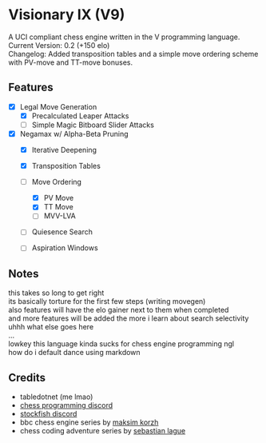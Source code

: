 # Visionary IX (V9)

A UCI compliant chess engine written in the V programming language.\
Current Version: 0.2 (+150 elo)\
Changelog: Added transposition tables and a simple move ordering scheme with PV-move and TT-move bonuses.

## Features
- [x] Legal Move Generation
    - [x] Precalculated Leaper Attacks
    - [ ] Simple Magic Bitboard Slider Attacks
- [x] Negamax w/ Alpha-Beta Pruning
    - [x] Iterative Deepening
    - [x] Transposition Tables
    - [ ] Move Ordering
        - [x] PV Move
        - [x] TT Move
        - [ ] MVV-LVA
    - [ ] Quiesence Search
    - [ ] Aspiration Windows


## Notes
this takes so long to get right\
its basically torture for the first few steps (writing movegen)\
also features will have the elo gainer next to them when completed\
and more features will be added the more i learn about search selectivity\
uhhh what else goes here\
...\
lowkey this language kinda sucks for chess engine programming ngl\
how do i default dance using markdown
## Credits
- tabledotnet (me lmao)
- [chess programming discord](https://discord.com/invite/F6W6mMsTGN)
- [stockfish discord](https://discord.gg/GWDRS3kU6R)
- bbc chess engine series by [maksim korzh](https://github.com/maksimkorzh)
- chess coding adventure series by [sebastian lague](https://github.com/seblague)
